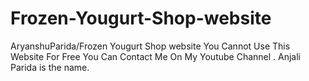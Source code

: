 # Frozen-Yougurt-Shop-website
AryanshuParida/Frozen Yougurt Shop website
You Cannot Use This Website For Free You Can Contact Me On My Youtube Channel . Anjali Parida is the name. 

